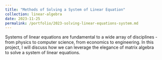 ```yaml
---
title: "Methods of Solving a System of Linear Equation"
collection: linear-algebra
date: 2023-11-25
permalink: /portfolio/2023-solving-linear-equations-system.md
---
```


Systems of linear equations are fundamental to a wide array of disciplines - from physics to computer science, from economics to engineering. In this project, I will discuss how we can leverage  the elegance of matrix algebra to solve a system of linear equations. 
